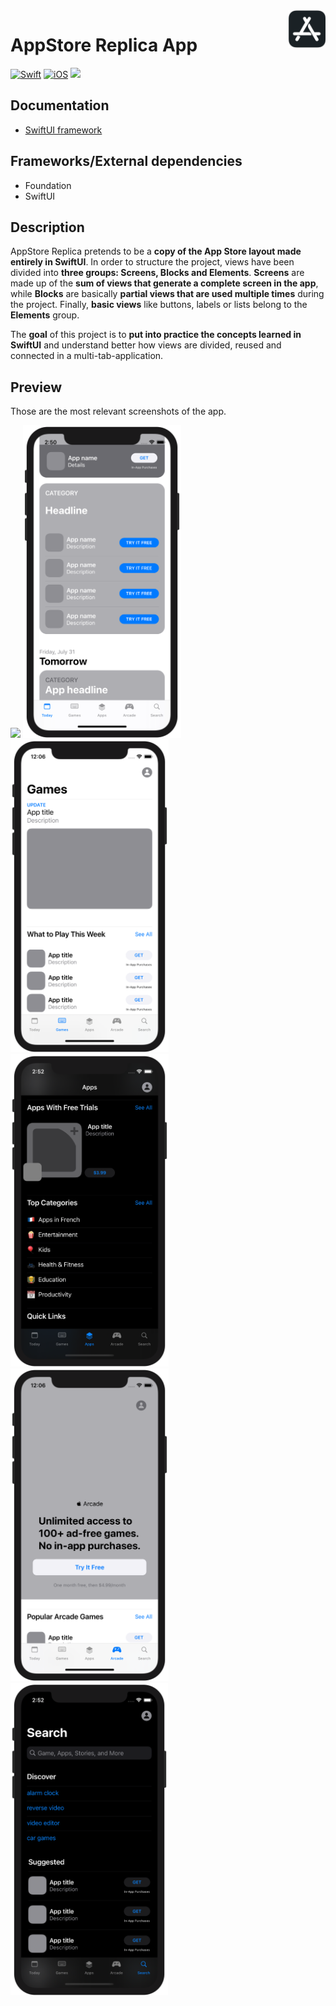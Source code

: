 <!-- HEADER -->
<img src="./Assets/AppIcon.png" width="60" align="right"/>
<h1>AppStore Replica App</h1>

[![Swift](https://img.shields.io/badge/Swift-5.0-orange.svg?longCache=true&style=flat&logo=swift)][Swift]
[![iOS](https://img.shields.io/badge/iOS-14.0+-lightgrey.svg?longCache=true&?style=flat&logo=apple)][iOS]
[![](https://img.shields.io/badge/@BEstelrich-1A94E0.svg?logoColor=white&logo=twitter)][Twitter]




<!-- BODY -->
## Documentation
- [SwiftUI framework](https://developer.apple.com/documentation/swiftui)


## Frameworks/External dependencies
- Foundation
- SwiftUI


## Description
AppStore Replica pretends to be a **copy of the App Store layout made entirely in SwiftUI**. In order to structure the project, views have been divided into **three groups: Screens, Blocks and Elements**. **Screens** are made up of the **sum of views that generate a complete screen in the app**, while **Blocks** are basically **partial views that are used multiple times** during the project. Finally, **basic views** like buttons, labels or lists belong to the **Elements** group.

The **goal** of this project is to **put into practice the concepts learned in SwiftUI** and understand better how views are divided, reused and connected in a multi-tab-application.


## Preview
Those are the most relevant screenshots of the app.

<p align="left">
	<img src="./Assets/AppPreview1.gif" height="500"/>
	<img src="./Assets/Screenshot1.png" height="500"/>
	<img src="./Assets/Screenshot2.png" height="500"/>
	<img src="./Assets/Screenshot3.png" height="500"/>
	<img src="./Assets/Screenshot4.png" height="500"/>
	<img src="./Assets/Screenshot5.png" height="500"/>
</p>




<!-- FOOTER -->
<!-- Permanent links -->
[Swift]: https://www.swift.org
[iOS]: https://developer.apple.com/ios/
[Twitter]: https://twitter.com/BEstelrich